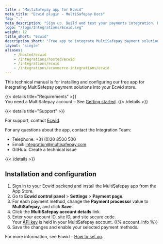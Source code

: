 ```yaml
---
title : "MultiSafepay app for Ecwid"
meta_title: "Ecwid plugin - MultiSafepay Docs"
faq: "."
meta_description: "Sign up. Build and test your payments integration. Explore our products and services. Use our API Reference, SDKs, and wrappers. Get support."
logo: "/logo/Integrations/Ecwid.svg"
weight: 12
title_short: "Ecwid"
description_short: "Free app to integrate MultiSafepay payment solutions into your Ecwid store."
layout: 'single'
aliases: 
    - /hosted/ecwid
    - /integrations/hosted/ecwid
    - /integrations/ecwid
    - /integrations/ecommerce-integrations/ecwid
---
```


This technical manual is for installing and configuring our free app for integrating MultiSafepay payment solutions into your Ecwid store.

{{< details title="Requirements" >}}
&nbsp;  
You need a MultiSafepay account – See [Getting started](/getting-started/).
{{< /details >}}

{{< details title="Support" >}}
&nbsp; 

For support, contact [Ecwid](https://support.ecwid.com/hc/en-us/requests/new).

For any questions about the app, contact the Integration Team:

- Telephone: +31 (0)20 8500 500
- Email: <integration@multisafepay.com>
- GitHub: Create a technical issue

{{< /details >}}

## Installation and configuration
1. Sign in to your Ecwid [backend](/getting-started/glossary/#backend) and install the MultiSafepay app from the App Store.
2. Go to **Ecwid control panel** > **Settings** > **Payment page**.
3. For each payment method, change the **Payment processor** value to **MultiSafepay**, and click **Save**.
4. Click the **MultiSafepay account details** link. 
5. Enter your account ID, site ID, and site secure code.\
Your [API key](/faq/general/multisafepay-glossary/#api-key) is held in your MultiSafepay account. {{% account_info %}}
5. Save the changes and enable your selected payment methods.

For more information, see Ecwid - [How to set up](https://support.ecwid.com/hc/en-us/articles/207808285-MultiSafepay#Howtosetup).




